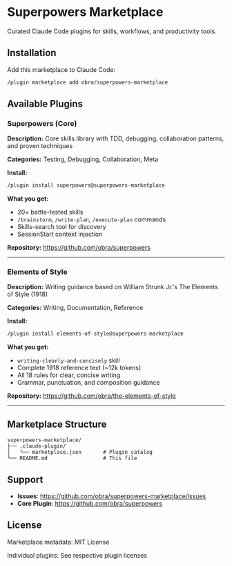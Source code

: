 # Superpowers Marketplace

Curated Claude Code plugins for skills, workflows, and productivity tools.

## Installation

Add this marketplace to Claude Code:

```bash
/plugin marketplace add obra/superpowers-marketplace
```

## Available Plugins

### Superpowers (Core)

**Description:** Core skills library with TDD, debugging, collaboration patterns, and proven techniques

**Categories:** Testing, Debugging, Collaboration, Meta

**Install:**
```bash
/plugin install superpowers@superpowers-marketplace
```

**What you get:**
- 20+ battle-tested skills
- `/brainstorm`, `/write-plan`, `/execute-plan` commands
- Skills-search tool for discovery
- SessionStart context injection

**Repository:** https://github.com/obra/superpowers

---

### Elements of Style

**Description:** Writing guidance based on William Strunk Jr.'s The Elements of Style (1918)

**Categories:** Writing, Documentation, Reference

**Install:**
```bash
/plugin install elements-of-style@superpowers-marketplace
```

**What you get:**
- `writing-clearly-and-concisely` skill
- Complete 1918 reference text (~12k tokens)
- All 18 rules for clear, concise writing
- Grammar, punctuation, and composition guidance

**Repository:** https://github.com/obra/the-elements-of-style

---

## Marketplace Structure

```
superpowers-marketplace/
├── .claude-plugin/
│   └── marketplace.json       # Plugin catalog
└── README.md                  # This file
```

## Support

- **Issues**: https://github.com/obra/superpowers-marketplace/issues
- **Core Plugin**: https://github.com/obra/superpowers

## License

Marketplace metadata: MIT License

Individual plugins: See respective plugin licenses

